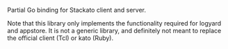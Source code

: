 Partial Go binding for Stackato client and server.

Note that this library only implements the functionality required for
logyard and appstore. It is not a generic library, and definitely not
meant to replace the official client (Tcl) or kato (Ruby).